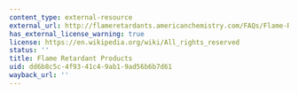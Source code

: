 ```yaml
---
content_type: external-resource
external_url: http://flameretardants.americanchemistry.com/FAQs/Flame-Retardant-Basics.html
has_external_license_warning: true
license: https://en.wikipedia.org/wiki/All_rights_reserved
status: ''
title: Flame Retardant Products
uid: dd6b8c5c-4f93-41c4-9ab1-9ad56b6b7d61
wayback_url: ''
---
```

